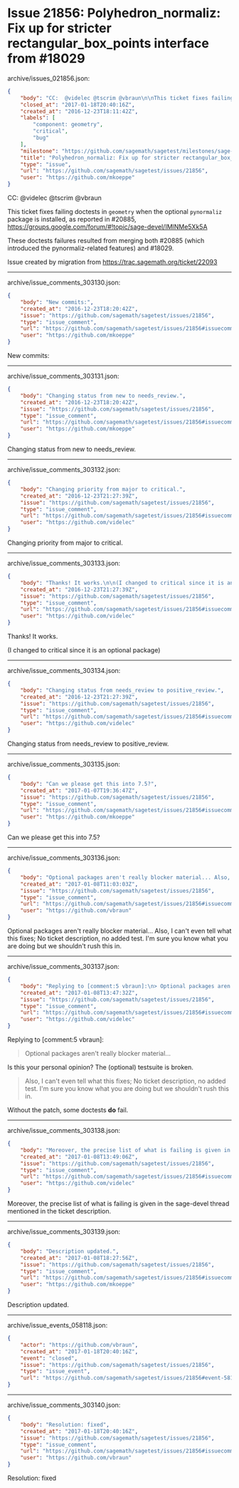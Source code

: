 # Issue 21856: Polyhedron_normaliz: Fix up for stricter rectangular_box_points interface from #18029

archive/issues_021856.json:
```json
{
    "body": "CC:  @videlec @tscrim @vbraun\n\nThis ticket fixes failing doctests in `geometry` when the optional `pynormaliz` package is installed,\nas reported in #20885, https://groups.google.com/forum/#!topic/sage-devel/IMlNMe5Xk5A\n\nThese doctests failures resulted from merging both #20885 (which introduced the pynormaliz-related features) and #18029.\n\nIssue created by migration from https://trac.sagemath.org/ticket/22093\n\n",
    "closed_at": "2017-01-18T20:40:16Z",
    "created_at": "2016-12-23T18:11:42Z",
    "labels": [
        "component: geometry",
        "critical",
        "bug"
    ],
    "milestone": "https://github.com/sagemath/sagetest/milestones/sage-7.5",
    "title": "Polyhedron_normaliz: Fix up for stricter rectangular_box_points interface from #18029",
    "type": "issue",
    "url": "https://github.com/sagemath/sagetest/issues/21856",
    "user": "https://github.com/mkoeppe"
}
```
CC:  @videlec @tscrim @vbraun

This ticket fixes failing doctests in `geometry` when the optional `pynormaliz` package is installed,
as reported in #20885, https://groups.google.com/forum/#!topic/sage-devel/IMlNMe5Xk5A

These doctests failures resulted from merging both #20885 (which introduced the pynormaliz-related features) and #18029.

Issue created by migration from https://trac.sagemath.org/ticket/22093





---

archive/issue_comments_303130.json:
```json
{
    "body": "New commits:",
    "created_at": "2016-12-23T18:20:42Z",
    "issue": "https://github.com/sagemath/sagetest/issues/21856",
    "type": "issue_comment",
    "url": "https://github.com/sagemath/sagetest/issues/21856#issuecomment-303130",
    "user": "https://github.com/mkoeppe"
}
```

New commits:



---

archive/issue_comments_303131.json:
```json
{
    "body": "Changing status from new to needs_review.",
    "created_at": "2016-12-23T18:20:42Z",
    "issue": "https://github.com/sagemath/sagetest/issues/21856",
    "type": "issue_comment",
    "url": "https://github.com/sagemath/sagetest/issues/21856#issuecomment-303131",
    "user": "https://github.com/mkoeppe"
}
```

Changing status from new to needs_review.



---

archive/issue_comments_303132.json:
```json
{
    "body": "Changing priority from major to critical.",
    "created_at": "2016-12-23T21:27:39Z",
    "issue": "https://github.com/sagemath/sagetest/issues/21856",
    "type": "issue_comment",
    "url": "https://github.com/sagemath/sagetest/issues/21856#issuecomment-303132",
    "user": "https://github.com/videlec"
}
```

Changing priority from major to critical.



---

archive/issue_comments_303133.json:
```json
{
    "body": "Thanks! It works.\n\n(I changed to critical since it is an optional package)",
    "created_at": "2016-12-23T21:27:39Z",
    "issue": "https://github.com/sagemath/sagetest/issues/21856",
    "type": "issue_comment",
    "url": "https://github.com/sagemath/sagetest/issues/21856#issuecomment-303133",
    "user": "https://github.com/videlec"
}
```

Thanks! It works.

(I changed to critical since it is an optional package)



---

archive/issue_comments_303134.json:
```json
{
    "body": "Changing status from needs_review to positive_review.",
    "created_at": "2016-12-23T21:27:39Z",
    "issue": "https://github.com/sagemath/sagetest/issues/21856",
    "type": "issue_comment",
    "url": "https://github.com/sagemath/sagetest/issues/21856#issuecomment-303134",
    "user": "https://github.com/videlec"
}
```

Changing status from needs_review to positive_review.



---

archive/issue_comments_303135.json:
```json
{
    "body": "Can we please get this into 7.5?",
    "created_at": "2017-01-07T19:36:47Z",
    "issue": "https://github.com/sagemath/sagetest/issues/21856",
    "type": "issue_comment",
    "url": "https://github.com/sagemath/sagetest/issues/21856#issuecomment-303135",
    "user": "https://github.com/mkoeppe"
}
```

Can we please get this into 7.5?



---

archive/issue_comments_303136.json:
```json
{
    "body": "Optional packages aren't really blocker material... Also, I can't even tell what this fixes; No ticket description, no added test. I'm sure you know what you are doing but we shouldn't rush this in.",
    "created_at": "2017-01-08T11:03:03Z",
    "issue": "https://github.com/sagemath/sagetest/issues/21856",
    "type": "issue_comment",
    "url": "https://github.com/sagemath/sagetest/issues/21856#issuecomment-303136",
    "user": "https://github.com/vbraun"
}
```

Optional packages aren't really blocker material... Also, I can't even tell what this fixes; No ticket description, no added test. I'm sure you know what you are doing but we shouldn't rush this in.



---

archive/issue_comments_303137.json:
```json
{
    "body": "Replying to [comment:5 vbraun]:\n> Optional packages aren't really blocker material...\n\n\nIs this your personal opinion? The (optional) testsuite is broken.\n\n> Also, I can't even tell what this fixes; No ticket description, no added test. I'm sure you know what you are doing but we shouldn't rush this in.\n\n\nWithout the patch, some doctests **do** fail.",
    "created_at": "2017-01-08T13:47:32Z",
    "issue": "https://github.com/sagemath/sagetest/issues/21856",
    "type": "issue_comment",
    "url": "https://github.com/sagemath/sagetest/issues/21856#issuecomment-303137",
    "user": "https://github.com/videlec"
}
```

Replying to [comment:5 vbraun]:
> Optional packages aren't really blocker material...


Is this your personal opinion? The (optional) testsuite is broken.

> Also, I can't even tell what this fixes; No ticket description, no added test. I'm sure you know what you are doing but we shouldn't rush this in.


Without the patch, some doctests **do** fail.



---

archive/issue_comments_303138.json:
```json
{
    "body": "Moreover, the precise list of what is failing is given in the sage-devel thread mentioned in the ticket description.",
    "created_at": "2017-01-08T13:49:06Z",
    "issue": "https://github.com/sagemath/sagetest/issues/21856",
    "type": "issue_comment",
    "url": "https://github.com/sagemath/sagetest/issues/21856#issuecomment-303138",
    "user": "https://github.com/videlec"
}
```

Moreover, the precise list of what is failing is given in the sage-devel thread mentioned in the ticket description.



---

archive/issue_comments_303139.json:
```json
{
    "body": "Description updated.",
    "created_at": "2017-01-08T18:27:56Z",
    "issue": "https://github.com/sagemath/sagetest/issues/21856",
    "type": "issue_comment",
    "url": "https://github.com/sagemath/sagetest/issues/21856#issuecomment-303139",
    "user": "https://github.com/mkoeppe"
}
```

Description updated.



---

archive/issue_events_058118.json:
```json
{
    "actor": "https://github.com/vbraun",
    "created_at": "2017-01-18T20:40:16Z",
    "event": "closed",
    "issue": "https://github.com/sagemath/sagetest/issues/21856",
    "type": "issue_event",
    "url": "https://github.com/sagemath/sagetest/issues/21856#event-58118"
}
```



---

archive/issue_comments_303140.json:
```json
{
    "body": "Resolution: fixed",
    "created_at": "2017-01-18T20:40:16Z",
    "issue": "https://github.com/sagemath/sagetest/issues/21856",
    "type": "issue_comment",
    "url": "https://github.com/sagemath/sagetest/issues/21856#issuecomment-303140",
    "user": "https://github.com/vbraun"
}
```

Resolution: fixed
